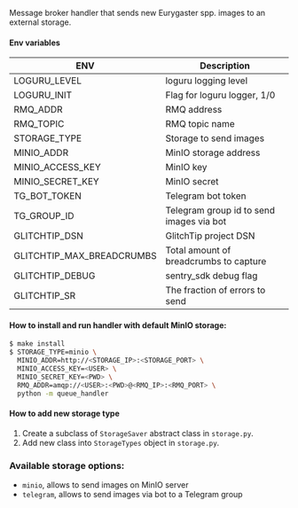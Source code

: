 Message broker handler that sends new Eurygaster spp. images to an external storage.

#### Env variables

| ENV                       | Description                              |
|---------------------------|------------------------------------------|
| LOGURU_LEVEL              | loguru logging level                     |
| LOGURU_INIT               | Flag for loguru logger, 1/0              |
| RMQ_ADDR                  | RMQ address                              |
| RMQ_TOPIC                 | RMQ topic name                           |
| STORAGE_TYPE              | Storage to send images                   |
| MINIO_ADDR                | MinIO storage address                    |
| MINIO_ACCESS_KEY          | MinIO key                                |
| MINIO_SECRET_KEY          | MinIO secret                             |
| TG_BOT_TOKEN              | Telegram bot token                       |
| TG_GROUP_ID               | Telegram group id to send images via bot |
| GLITCHTIP_DSN             | GlitchTip project DSN                    |
| GLITCHTIP_MAX_BREADCRUMBS | Total amount of breadcrumbs to capture   |
| GLITCHTIP_DEBUG           | sentry_sdk debug flag                    |
| GLITCHTIP_SR              | The fraction of errors to send           |

#### How to install and run handler with default MinIO storage:

```bash
$ make install
$ STORAGE_TYPE=minio \
  MINIO_ADDR=http://<STORAGE_IP>:<STORAGE_PORT> \
  MINIO_ACCESS_KEY=<USER> \
  MINIO_SECRET_KEY=<PWD> \
  RMQ_ADDR=amqp://<USER>:<PWD>@<RMQ_IP>:<RMQ_PORT> \
  python -m queue_handler
```

#### How to add new storage type

1. Create a subclass of `StorageSaver` abstract class in `storage.py`.
2. Add new class into `StorageTypes` object in `storage.py`.


### Available storage options:
* `minio`, allows to send images on MinIO server
* `telegram`, allows to send images via bot to a Telegram group
